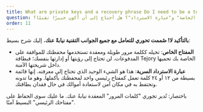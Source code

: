 ```yaml
---
title: What are private keys and a recovery phrase Do I need to be a technical expert
question: ما هي "المفاتيح الخاصة" و"عبارة الاسترداد"؟ هل أحتاج إلى أن أكون خبيرًا تقنيًا؟
order: 11
---
```

**بالتأكيد لا! صُممت تحوري للتعامل مع جميع الجوانب التقنية نيابةً عنك.** إليك شرح بسيط:

- **المفتاح الخاص**: تخيله ككلمة مرور طويلة ومعقدة تستخدمها محفظتك للموافقة على المدفوعات. لن تحتاج إلى رؤيتها أو إدارتها بنفسك؛ فبطاقة Tejory الخاصة بك تحميها داخل شريحتها الآمنة.
- **عبارة الاسترداد السرية**: هذا هو الشيء الوحيد الذي تحتاج إلى معرفته. إنها قائمة بسيطة من ١٢ أو ٢٤ كلمة تعمل كمفتاح رئيسي واحد لمحفظتك بأكملها. وهو ما تدونه وتحتفظ به في مكان آمن لاستعادة أموالك في حال فقدان بطاقتك.

باختصار: تُدير تجوري "كلمات المرور" المعقدة نيابةً عنك. ما عليك سوى الحفاظ على "مفتاحك الرئيسي" البسيط آمنًا.
